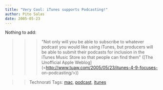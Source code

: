 ```yaml
---
title: "Very Cool: iTunes supports Podcasting!"
author: Pito Salas
date: 2005-05-23
---
```




Nothing to add:

>>

>>> "Not only will you be able to subscribe to whatever podcast you would like
using iTunes, but producers will be able to submit their podcasts for
inclusion in the iTunes Music Store so that people can find them" ([The
Unofficial Apple Weblog](<http://www.tuaw.com/2005/05/23/itunes-4-9-focuses-
on-podcasting/>))

>>

>> Technorati Tags: [mac](<http://technorati.com/tag/mac>),
[podcast](<http://technorati.com/tag/podcast>),
[itunes](<http://technorati.com/tag/itunes>)


